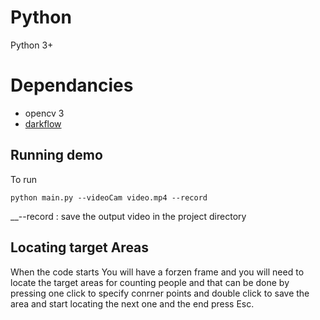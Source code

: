 # Python 
Python 3+

# Dependancies
- opencv 3
- [darkflow](https://github.com/thtrieu/darkflow)

## Running demo		
To run 
``` 	
python main.py --videoCam video.mp4 --record
```		

__--record : save the output video in the project directory	

## Locating target Areas
When the code starts You will have a forzen frame and you will need to locate the target areas for counting people and that can be done by pressing one click to specify conrner points and double click to save the area and start locating the next one and the end press Esc.

